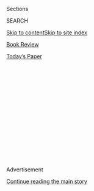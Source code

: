 <div id="app">

<div>

<div>

<div>

<div class="NYTAppHideMasthead css-1q2w90k e1suatyy0">

<div class="section css-ui9rw0 e1suatyy2">

<div class="css-eph4ug er09x8g0">

<div class="css-6n7j50">

</div>

<span class="css-1dv1kvn">Sections</span>

<div class="css-10488qs">

<span class="css-1dv1kvn">SEARCH</span>

</div>

[Skip to content](#site-content)[Skip to site index](#site-index)

</div>

<div id="masthead-section-label" class="css-1wr3we4 eaxe0e00">

[Book
Review](https://www.nytimes.com/section/books/review)

</div>

<div class="css-10698na e1huz5gh0">

</div>

</div>

<div id="masthead-bar-one" class="section hasLinks css-15hmgas e1csuq9d3">

<div class="css-uqyvli e1csuq9d0">

</div>

<div class="css-1uqjmks e1csuq9d1">

</div>

<div class="css-9e9ivx">

[](https://myaccount.nytimes.com/auth/login?response_type=cookie&client_id=vi)

</div>

<div class="css-1bvtpon e1csuq9d2">

[Today’s
Paper](https://www.nytimes.com/section/todayspaper)

</div>

</div>

</div>

</div>

<div data-aria-hidden="false">

<div id="site-content" data-role="main">

<div>

<div class="css-1aor85t" style="opacity:0.000000001;z-index:-1;visibility:hidden">

<div class="css-1hqnpie">

<div class="css-epjblv">

<span class="css-17xtcya">[Book
Review](/section/books/review)</span><span class="css-x15j1o">|</span><span class="css-fwqvlz">A
History of Hurricanes in America and the Devastation They Have
Wrought</span>

</div>

<div class="css-k008qs">

<div class="css-1iwv8en">

<span class="css-18z7m18"></span>

<div>

</div>

</div>

<span class="css-1n6z4y">https://nyti.ms/3i6gfIl</span>

<div class="css-1705lsu">

<div class="css-4xjgmj">

<div class="css-4skfbu" data-role="toolbar" data-aria-label="Social Media Share buttons, Save button, and Comments Panel with current comment count" data-testid="share-tools">

  - 
  - 
  - 
  - 
    
    <div class="css-6n7j50">
    
    </div>

  - 
  - 

</div>

</div>

</div>

</div>

</div>

</div>

<div id="NYT_TOP_BANNER_REGION" class="css-13pd83m">

</div>

<div id="top-wrapper" class="css-1sy8kpn">

<div id="top-slug" class="css-l9onyx">

Advertisement

</div>

[Continue reading the main
story](#after-top)

<div class="ad top-wrapper" style="text-align:center;height:100%;display:block;min-height:250px">

<div id="top" class="place-ad" data-position="top" data-size-key="top">

</div>

</div>

<div id="after-top">

</div>

</div>

<div id="sponsor-wrapper" class="css-1hyfx7x">

<div id="sponsor-slug" class="css-19vbshk">

Supported by

</div>

[Continue reading the main
story](#after-sponsor)

<div id="sponsor" class="ad sponsor-wrapper" style="text-align:center;height:100%;display:block">

</div>

<div id="after-sponsor">

</div>

</div>

Nonfiction

<div class="css-1vkm6nb ehdk2mb0">

# A History of Hurricanes in America and the Devastation They Have Wrought

</div>

<div class="css-79elbk" data-testid="photoviewer-wrapper">

<div class="css-z3e15g" data-testid="photoviewer-wrapper-hidden">

</div>

<div class="css-1a48zt4 ehw59r15" data-testid="photoviewer-children">

![<span class="css-16f3y1r e13ogyst0" data-aria-hidden="true">“Hurricane,
Bahamas,” an 1898 watercolor and graphite drawing by the American artist
Winslow
Homer.</span>](https://static01.nyt.com/images/2020/08/16/books/review/Kolbert/Kolbert-articleLarge.jpg?quality=75&auto=webp&disable=upscale)

</div>

</div>

<div class="css-170u9t6">

<div class="css-u7fh8e">

<div class="css-79elbk">

Buy Book<span data-aria-hidden="true">
    ▾</span>

  - [Amazon](https://www.amazon.com/gp/search?index=books&tag=NYTBSREV-20&field-keywords=A+Furious+Sky+Eric+Jay+Dolan)
  - [Apple
    Books](https://du-gae-books-dot-nyt-du-prd.appspot.com/buy?title=A+Furious+Sky&author=Eric+Jay+Dolan)
  - [Barnes and
    Noble](https://www.anrdoezrs.net/click-7990613-11819508?url=https%3A%2F%2Fwww.barnesandnoble.com%2Fw%2F%3Fean%3D1631495275)
  - [Books-A-Million](https://www.anrdoezrs.net/click-7990613-35140?url=https%3A%2F%2Fwww.booksamillion.com%2Fp%2FA%2BFurious%2BSky%2FEric%2BJay%2BDolan%2F1631495275)
  - [Bookshop](https://bookshop.org/a/3546/1631495275)
  - [Indiebound](https://www.indiebound.org/book/1631495275?aff=NYT)

</div>

When you purchase an independently reviewed book through our site, we
earn an affiliate commission.

</div>

</div>

<div class="css-xt80pu e12qa4dv0">

<div class="css-18e8msd">

<div class="css-vp77d3 epjyd6m0">

<div class="css-1baulvz">

By <span class="css-1baulvz last-byline" itemprop="name">Elizabeth
Kolbert</span>

</div>

</div>

  - Aug. 4, 2020, <span class="css-epvm6">5:00 a.m.
    ET</span>

  - 
    
    <div class="css-4xjgmj">
    
    <div class="css-d8bdto" data-role="toolbar" data-aria-label="Social Media Share buttons, Save button, and Comments Panel with current comment count" data-testid="share-tools">
    
      - 
      - 
      - 
      - 
        
        <div class="css-6n7j50">
        
        </div>
    
      - 
      - 
    
    </div>
    
    </div>

</div>

</div>

<div class="section meteredContent css-1r7ky0e" name="articleBody" itemprop="articleBody">

<div class="css-1fanzo5 StoryBodyCompanionColumn">

<div class="css-53u6y8">

**A FURIOUS SKY**  
**The Five-Hundred-Year History of America’s Hurricanes**  
By Eric Jay Dolin

When the first Europeans arrived in the Americas, they had no word for
“hurricane.” In the Atlantic, hurricanes form off the coast of Africa
and travel west, so they’d had no need for one. But the want quickly
asserted itself. In 1502, a hurricane off Santo Domingo sank 24 Spanish
ships, killing almost everyone on board, including Francisco de
Bobadilla, who’d been dispatched to replace Christopher Columbus as
governor of Hispaniola. It’s believed that “hurricane” is derived from
the Arawak word *hurakan,* meaning “god of the storm.”

In “A Furious Sky,” his lively chronicle of five tempestuous centuries,
Eric Jay Dolin describes the 1502 *hurakan* as “a most appropriate
prologue to European settlement of the New World.” Hopes of the French
to colonize what’s now Florida were dashed by a hurricane in 1565.
Another hurricane, in 1609, delayed aid to the British settlers in
Jamestown, who, by that point, had probably resorted to cannibalism, and
a third, in 1635, spared the life of the Puritan minister Richard
Mather, whose son, Increase Mather, later wrote of his father’s
experience that “God turned the wind about.” The course of the American
Revolution may have been altered by a pair of hurricanes that slammed
into the Caribbean in 1780. (According to this theory, the storms
prompted the French to send ships they had docked in the Caribbean
north, aiding the Revolutionaries.)

</div>

</div>

<div class="css-79elbk" data-testid="photoviewer-wrapper">

<div class="css-z3e15g" data-testid="photoviewer-wrapper-hidden">

</div>

<div class="css-1a48zt4 ehw59r15" data-testid="photoviewer-children">

![<span class="css-16f3y1r e13ogyst0" data-aria-hidden="true">Eric Jay
Dolan</span><span class="css-cnj6d5 e1z0qqy90" itemprop="copyrightHolder"><span class="css-1ly73wi e1tej78p0">Credit...</span><span>Lily
Dolin</span></span>](https://static01.nyt.com/images/2020/07/31/books/review/Kolbert-02/Kolbert-02-articleLarge.jpg?quality=75&auto=webp&disable=upscale)

</div>

</div>

<div class="css-1fanzo5 StoryBodyCompanionColumn">

<div class="css-53u6y8">

Of course, hurricanes didn’t let up once the new nation was founded, and
Dolin pursues them as they churn their way through the first part of the
19th century, wreaking havoc from New Orleans to Newport. In September
1821, a powerful storm tore through New England. The following month, a
meteorologically inclined merchant named William Redfield was traveling
by carriage from his home in the town of Cromwell, in central
Connecticut, to his in-laws, in Stockbridge, Mass. Along the way, he
noticed something odd. The downed trees in his neighborhood were lying
with their tops pointing northwest, while near Stockbridge, they faced
southeast. Pondering this strange fact, Redfield concluded that
hurricane winds blow in a great, revolving circle. From this insight was
born what became known as the “American Storm Controversy.”

</div>

</div>

<div class="css-1fanzo5 StoryBodyCompanionColumn">

<div class="css-53u6y8">

James P. Espy, a classics scholar from Philadelphia who also took a keen
interest in meteorology, opposed Redfield’s theory. Espy argued that
hurricanes form when warm, moist air rises from the surface of the
ocean, releasing latent heat, and that, rather than rotating, hurricane
winds rush from the edge of the storm toward the center. The two men
fought for decades, each refusing to concede anything to the other, even
though, as Dolin points out, both were partly
correct.

</div>

</div>

<div class="css-79elbk" data-testid="photoviewer-wrapper">

<div class="css-z3e15g" data-testid="photoviewer-wrapper-hidden">

</div>

<div class="css-1a48zt4 ehw59r15" data-testid="photoviewer-children">

<div class="css-1xdhyk6 erfvjey0">

<span class="css-1ly73wi e1tej78p0">Image</span>

<div class="css-zjzyr8">

<div data-testid="lazyimage-container" style="height:587.7333333333332px">

</div>

</div>

</div>

<span class="css-cnj6d5 e1z0qqy90" itemprop="copyrightHolder"><span class="css-1ly73wi e1tej78p0">Credit...</span><span>Liveright</span></span>

</div>

</div>

<div class="css-1fanzo5 StoryBodyCompanionColumn">

<div class="css-53u6y8">

As the century wore on, one scientific breakthrough followed another.
But little progress was made in the science of hurricane prediction, and
even with the advent of the telegraph and the creation of the United
States Weather Bureau, forecasting remained largely a matter of luck.

For instance, the Weather Bureau called for “light rain” in the New York
area on the evening of Aug. 23, 1893; instead the city was hit by a
Category 1 storm. Four days later, the bureau warned that a hurricane
was about to make landfall near Savannah, but by that point, the
Category 3 hurricane was already bearing down on the city and even those
who received the alert had no time to prepare. Particularly devastated
were the islands to the northeast of Savannah, off the coast of South
Carolina, which were on the “dirty,” or right-hand, side of the storm.
(In the Northern Hemisphere, hurricanes rotate in a counterclockwise
direction; this means that whatever direction the storm is moving, the
danger will be greatest to the right of the eye, because there the speed
of the winds is increased by the forward velocity of the tempest.) Some
2,000 people were killed in the so-called Sea Islands Hurricane, most of
them African-American. Relief was slow to reach the islands, in part
because of all the damage and in part because South Carolina’s avowedly
white supremacist governor delayed calling for help.

Four decades later, communications technologies — radio, telephone — had
vastly improved, but, as Dolin recounts, the bureau’s forecasts had not.
In the hours before the Labor Day Hurricane of 1935 made landfall, the
bureau missed the fact that the storm had taken a sharp northern turn;
the result was that hundreds of unemployed World War I veterans who’d
been sent to build a road connecting the Florida Keys were killed.
Ernest Hemingway, who rode out the Labor Day Hurricane on Key West,
visited the vets’ camp, on Lower Matecumbe Key, a few days after the
disaster. (He’d been drinking buddies with many of the men.) The dead,
he reported, were “everywhere and in the sun all of them were beginning
to be too big for their bluejeans and jackets that they could never fill
when they were on the bum and hungry.”

</div>

</div>

<div class="css-1fanzo5 StoryBodyCompanionColumn">

<div class="css-53u6y8">

Satellites now allow hurricanes to be monitored from their inception,
and computer models take vast amounts of data and spit out predictions.
But as Dolin notes, forecasting hurricanes remains a “tricky endeavor.”
Hurricanes are susceptible to the “butterfly effect” — small changes in
the initial conditions ramify into very large changes later on.
Meteorologists try to deal with this problem by running their computer
models many times over, starting with different initial conditions, but
they can never overcome what’s known as the “limit of predictability.”
Thus, hurricane forecasts will always come with a range of uncertainty.

At the start of “A Furious Sky,” Dolin, who has written several previous
books on maritime topics, writes that “hurricanes have left an indelible
mark on American history.” He suggests that it’s particularly important
to attend to this mark now because climate change is only going to make
storms “more powerful and more destructive in the future.” But he never
develops a clear argument as to what the societal impact of hurricanes
has been (besides a lot of devastation and death), or what we can expect
it to be going forward (aside from more of the same).

Where “A Furious Sky” is most compelling is in its often harrowing
details. It’s filled with haunting personal stories. Consider that of
Joseph Matoes Sr., a dairy farmer in coastal Rhode Island. On the
afternoon of Sept. 21, 1938, Matoes watched a school bus carrying four
of his five children head toward a causeway that faced a normally placid
cove. The deadliest hurricane in modern New England history was bearing
down on Rhode Island, and the water in the cove was roiling and crashing
over the road. Matoes waved to the bus driver to try to get him to stop;
instead he accelerated. Halfway across the causeway, the bus stalled.
The driver helped the kids out and told them all to hold hands. A wave
wiped them off their feet. Matoes could only watch as his four children
drowned. The bus driver survived, but told Matoes he wished that he
hadn’t.

“Everything’s gone,” he said.

</div>

</div>

</div>

<div>

</div>

<div>

</div>

<div>

</div>

<div>

<div id="bottom-wrapper" class="css-1ede5it">

<div id="bottom-slug" class="css-l9onyx">

Advertisement

</div>

[Continue reading the main
story](#after-bottom)

<div id="bottom" class="ad bottom-wrapper" style="text-align:center;height:100%;display:block;min-height:90px">

</div>

<div id="after-bottom">

</div>

</div>

</div>

</div>

</div>

## Site Index

<div>

</div>

## Site Information Navigation

  - [© <span>2020</span> <span>The New York Times
    Company</span>](https://help.nytimes.com/hc/en-us/articles/115014792127-Copyright-notice)

<!-- end list -->

  - [NYTCo](https://www.nytco.com/)
  - [Contact
    Us](https://help.nytimes.com/hc/en-us/articles/115015385887-Contact-Us)
  - [Work with us](https://www.nytco.com/careers/)
  - [Advertise](https://nytmediakit.com/)
  - [T Brand Studio](http://www.tbrandstudio.com/)
  - [Your Ad
    Choices](https://www.nytimes.com/privacy/cookie-policy#how-do-i-manage-trackers)
  - [Privacy](https://www.nytimes.com/privacy)
  - [Terms of
    Service](https://help.nytimes.com/hc/en-us/articles/115014893428-Terms-of-service)
  - [Terms of
    Sale](https://help.nytimes.com/hc/en-us/articles/115014893968-Terms-of-sale)
  - [Site
    Map](https://spiderbites.nytimes.com)
  - [Help](https://help.nytimes.com/hc/en-us)
  - [Subscriptions](https://www.nytimes.com/subscription?campaignId=37WXW)

</div>

</div>

</div>

</div>
